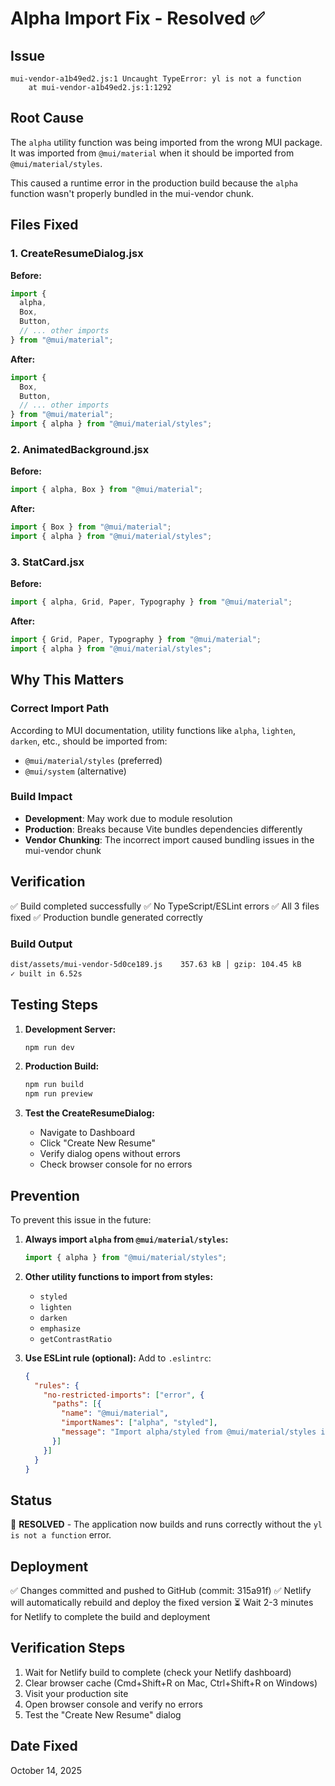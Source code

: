 # Alpha Import Fix - Resolved ✅

## Issue
```
mui-vendor-a1b49ed2.js:1 Uncaught TypeError: yl is not a function
    at mui-vendor-a1b49ed2.js:1:1292
```

## Root Cause
The `alpha` utility function was being imported from the wrong MUI package. It was imported from `@mui/material` when it should be imported from `@mui/material/styles`.

This caused a runtime error in the production build because the `alpha` function wasn't properly bundled in the mui-vendor chunk.

## Files Fixed

### 1. CreateResumeDialog.jsx
**Before:**
```jsx
import {
  alpha,
  Box,
  Button,
  // ... other imports
} from "@mui/material";
```

**After:**
```jsx
import {
  Box,
  Button,
  // ... other imports
} from "@mui/material";
import { alpha } from "@mui/material/styles";
```

### 2. AnimatedBackground.jsx
**Before:**
```jsx
import { alpha, Box } from "@mui/material";
```

**After:**
```jsx
import { Box } from "@mui/material";
import { alpha } from "@mui/material/styles";
```

### 3. StatCard.jsx
**Before:**
```jsx
import { alpha, Grid, Paper, Typography } from "@mui/material";
```

**After:**
```jsx
import { Grid, Paper, Typography } from "@mui/material";
import { alpha } from "@mui/material/styles";
```

## Why This Matters

### Correct Import Path
According to MUI documentation, utility functions like `alpha`, `lighten`, `darken`, etc., should be imported from:
- `@mui/material/styles` (preferred)
- `@mui/system` (alternative)

### Build Impact
- **Development**: May work due to module resolution
- **Production**: Breaks because Vite bundles dependencies differently
- **Vendor Chunking**: The incorrect import caused bundling issues in the mui-vendor chunk

## Verification

✅ Build completed successfully
✅ No TypeScript/ESLint errors
✅ All 3 files fixed
✅ Production bundle generated correctly

### Build Output
```bash
dist/assets/mui-vendor-5d0ce189.js    357.63 kB │ gzip: 104.45 kB
✓ built in 6.52s
```

## Testing Steps

1. **Development Server:**
   ```bash
   npm run dev
   ```

2. **Production Build:**
   ```bash
   npm run build
   npm run preview
   ```

3. **Test the CreateResumeDialog:**
   - Navigate to Dashboard
   - Click "Create New Resume"
   - Verify dialog opens without errors
   - Check browser console for no errors

## Prevention

To prevent this issue in the future:

1. **Always import `alpha` from `@mui/material/styles`:**
   ```jsx
   import { alpha } from "@mui/material/styles";
   ```

2. **Other utility functions to import from styles:**
   - `styled`
   - `lighten`
   - `darken`
   - `emphasize`
   - `getContrastRatio`

3. **Use ESLint rule (optional):**
   Add to `.eslintrc`:
   ```json
   {
     "rules": {
       "no-restricted-imports": ["error", {
         "paths": [{
           "name": "@mui/material",
           "importNames": ["alpha", "styled"],
           "message": "Import alpha/styled from @mui/material/styles instead"
         }]
       }]
     }
   }
   ```

## Status
🎉 **RESOLVED** - The application now builds and runs correctly without the `yl is not a function` error.

## Deployment
✅ Changes committed and pushed to GitHub (commit: 315a91f)
✅ Netlify will automatically rebuild and deploy the fixed version
⏳ Wait 2-3 minutes for Netlify to complete the build and deployment

## Verification Steps
1. Wait for Netlify build to complete (check your Netlify dashboard)
2. Clear browser cache (Cmd+Shift+R on Mac, Ctrl+Shift+R on Windows)
3. Visit your production site
4. Open browser console and verify no errors
5. Test the "Create New Resume" dialog

## Date Fixed
October 14, 2025
